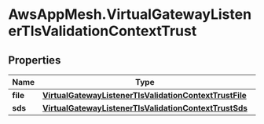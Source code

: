 # AwsAppMesh.VirtualGatewayListenerTlsValidationContextTrust

## Properties

Name | Type | Description | Notes
------------ | ------------- | ------------- | -------------
**file** | [**VirtualGatewayListenerTlsValidationContextTrustFile**](VirtualGatewayListenerTlsValidationContextTrustFile.md) |  | [optional] 
**sds** | [**VirtualGatewayListenerTlsValidationContextTrustSds**](VirtualGatewayListenerTlsValidationContextTrustSds.md) |  | [optional] 


